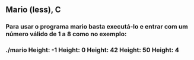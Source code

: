 ## Mario (less), C

### Para usar o programa mario basta executá-lo e entrar com um número válido de 1 a 8 como no exemplo:
### ./mario Height: -1 Height: 0 Height: 42 Height: 50 Height: 4
